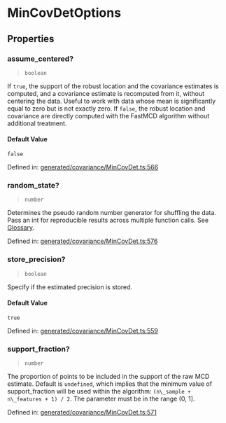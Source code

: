 # MinCovDetOptions

## Properties

### assume\_centered?

> `boolean`

If `true`, the support of the robust location and the covariance estimates is computed, and a covariance estimate is recomputed from it, without centering the data. Useful to work with data whose mean is significantly equal to zero but is not exactly zero. If `false`, the robust location and covariance are directly computed with the FastMCD algorithm without additional treatment.

#### Default Value

`false`

Defined in:  [generated/covariance/MinCovDet.ts:566](https://github.com/transitive-bullshit/scikit-learn-ts/blob/122b3c0/packages/sklearn/src/generated/covariance/MinCovDet.ts#L566)

### random\_state?

> `number`

Determines the pseudo random number generator for shuffling the data. Pass an int for reproducible results across multiple function calls. See [Glossary](../../glossary.html#term-random_state).

Defined in:  [generated/covariance/MinCovDet.ts:576](https://github.com/transitive-bullshit/scikit-learn-ts/blob/122b3c0/packages/sklearn/src/generated/covariance/MinCovDet.ts#L576)

### store\_precision?

> `boolean`

Specify if the estimated precision is stored.

#### Default Value

`true`

Defined in:  [generated/covariance/MinCovDet.ts:559](https://github.com/transitive-bullshit/scikit-learn-ts/blob/122b3c0/packages/sklearn/src/generated/covariance/MinCovDet.ts#L559)

### support\_fraction?

> `number`

The proportion of points to be included in the support of the raw MCD estimate. Default is `undefined`, which implies that the minimum value of support\_fraction will be used within the algorithm: `(n\_sample + n\_features + 1) / 2`. The parameter must be in the range (0, 1\].

Defined in:  [generated/covariance/MinCovDet.ts:571](https://github.com/transitive-bullshit/scikit-learn-ts/blob/122b3c0/packages/sklearn/src/generated/covariance/MinCovDet.ts#L571)
